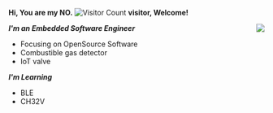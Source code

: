 **Hi, You are my NO.** ![Visitor Count](https://profile-counter.glitch.me/smartmx/count.svg) **visitor, Welcome!**

<img align="right" src="https://github-readme-stats.vercel.app/api?username=satrk1898y&show_icons=true&icon_color=CE1D2D&text_color=718096&bg_color=ffffff&hide_title=true" />

***I'm an Embedded Software Engineer***

* Focusing on OpenSource Software
* Combustible gas detector
* IoT valve

***I'm Learning***

* BLE
* CH32V
